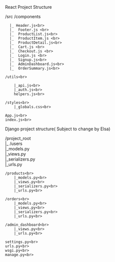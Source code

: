 React Project Structure

/src
    /components
    
      |_ Header.js<br>
      |_  Footer.js <br>
      |_  ProductList.js<br>
      |_  ProductItem.js <br>
      |_  ProductDetail.js<br>
      |_  Cart.js <br>
      |_  Checkout.js <br>
      |_  Login.js <br>
      |_  Signup.js<br>
      |_  AdminDashboard.js<br>
      |_  OrderSummary.js<br>
      
    /utils<br>
    
        |_api.js<br>
        |_auth.js<br>
        helpers.js<br>
        
    /styles<br>
        |_globals.css<br>
        
    App.js<br>
    index.js<br>

Django project structure( Subject to change by Elsa)<br>

/project_root<br>
   |_ /users<br>
        |_models.py<br>
        |_views.py<br>
        |_serializers.py<br>
        |_urls.py<br>
        
    /products<br>
        |_models.py<br>
        |_views.py<br>
        |_serializers.py<br>
        |_urls.py<br>
        
    /orders<br>
        |_models.py<br>
        |_views.py<br>
        |_serializers.py<br>
        |_urls.py<br>
        
    /admin_dashboard<br>
        |_views.py<br>
        |_urls.py<br>
        
    settings.py<br>
    urls.py<br>
    wsgi.py<br>
    manage.py<br>

